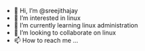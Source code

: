 - 👋 Hi, I’m @sreejithajay
- 👀 I’m interested in linux
- 🌱 I’m currently learning linux administration
- 💞️ I’m looking to collaborate on linux
- 📫 How to reach me ...

<!---
sreejithajay/sreejithajay is a ✨ special ✨ repository because its `README.md` (this file) appears on your GitHub profile.
You can click the Preview link to take a look at your changes.
--->
